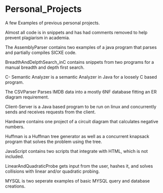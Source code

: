 # Personal_Projects
A few Examples of previous personal projects.

Almost all code is in snippets and has had comments removed to help prevent plagiarism in academia.

The AssemblyParser contains two examples of a java program that parses and partially compiles SICXE code.

BreadthAndDelpthSearch_inC contains snippets from two programs for a manual breadth and depth first search.

C- Semantic Analyzer is a semantic Analyzer in Java for a loosely C based program.

The CSVParser Parses IMDB data into a mostly 6NF database fitting an ER diagram requirement.

Client-Server is a Java based program to be run on linux and concurrently sends and receives requests from the client.

Hardware contains one project of a circuit diagram that calculates negative numbers.

Huffman is a Huffman tree generator as well as a concurrent knapsack program that solves the problem using the tree.

JavaScript contains two scripts that integrate with HTML, which is not included.

LinearAndQuadraticProbe gets input from the user, hashes it, and solves collisions with linear and/or quadratic probing.

MYSQL is two seperate examples of basic MYSQL query and database creations.
